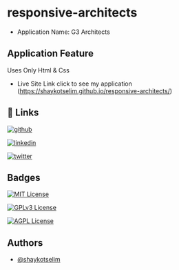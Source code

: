 # responsive-architects

- Application Name: G3 Architects








## Application Feature
Uses Only Html & Css

- Live Site Link click to see my application 
(https://shaykotselim.github.io/responsive-architects/)

## 🔗 Links
[![github](https://img.shields.io/badge/my_Github_profile-000?style=for-the-badge&logo=ko-fi&logoColor=white)](https://github.com/shaykotselim)

[![linkedin](https://img.shields.io/badge/linkedin-0A66C2?style=for-the-badge&logo=linkedin&logoColor=white)](https://www.linkedin.com/in/shaykotselim/)

[![twitter](https://img.shields.io/badge/twitter-1DA1F2?style=for-the-badge&logo=twitter&logoColor=white)](https://twitter.com/shaykotselim)



## Badges

[![MIT License](https://img.shields.io/badge/License-MIT-green.svg)](https://choosealicense.com/licenses/mit/)

[![GPLv3 License](https://img.shields.io/badge/License-GPL%20v3-yellow.svg)](https://opensource.org/licenses/)

[![AGPL License](https://img.shields.io/badge/license-AGPL-blue.svg)](http://www.gnu.org/licenses/agpl-3.0)


## Authors

- [@shaykotselim](https://github.com/shaykotselim)

